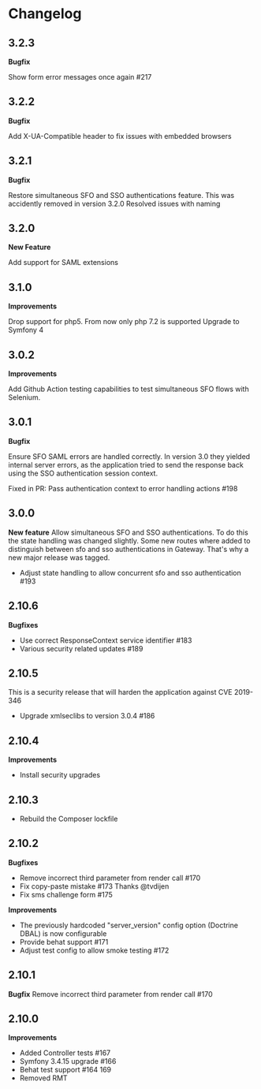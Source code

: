# Changelog

## 3.2.3
**Bugfix**

Show form error messages once again  #217

## 3.2.2
**Bugfix**

Add X-UA-Compatible header to fix issues with embedded browsers

## 3.2.1
**Bugfix**

Restore simultaneous SFO and SSO authentications feature. This was accidently removed in version 3.2.0
Resolved issues with naming

## 3.2.0
**New Feature**

Add support for SAML extensions

## 3.1.0
**Improvements**

Drop support for php5. From now only php 7.2 is supported
Upgrade to Symfony 4

## 3.0.2
**Improvements**

Add Github Action testing capabilities to test simultaneous SFO flows with Selenium.

## 3.0.1
**Bugfix**

Ensure SFO SAML errors are handled correctly. In version 3.0 they yielded internal server errors, as the application tried to send
the response back using the SSO authentication session context.

Fixed in PR: Pass authentication context to error handling actions #198    

## 3.0.0
**New feature**
Allow simultaneous SFO and SSO authentications. To do this the state handling was changed slightly. Some new routes 
where added to distinguish between sfo and sso authentications in Gateway. That's why a new major release was tagged.

* Adjust state handling to allow concurrent sfo and sso authentication #193

## 2.10.6
**Bugfixes**
* Use correct ResponseContext service identifier #183
* Various security related updates #189

## 2.10.5
This is a security release that will harden the application against CVE 2019-346
 * Upgrade xmlseclibs to version 3.0.4 #186

## 2.10.4
**Improvements**
* Install security upgrades

## 2.10.3
* Rebuild the Composer lockfile

## 2.10.2
**Bugfixes**
* Remove incorrect third parameter from render call #170
* Fix copy-paste mistake #173 Thanks @tvdijen
* Fix sms challenge form #175 

**Improvements**
* The previously hardcoded "server_version" config option (Doctrine DBAL) is now configurable
* Provide behat support #171
* Adjust test config to allow smoke testing #172

## 2.10.1
**Bugfix**
Remove incorrect third parameter from render call #170

## 2.10.0
**Improvements**
* Added Controller tests #167
* Symfony 3.4.15 upgrade #166 
* Behat test support #164 169
* Removed RMT

